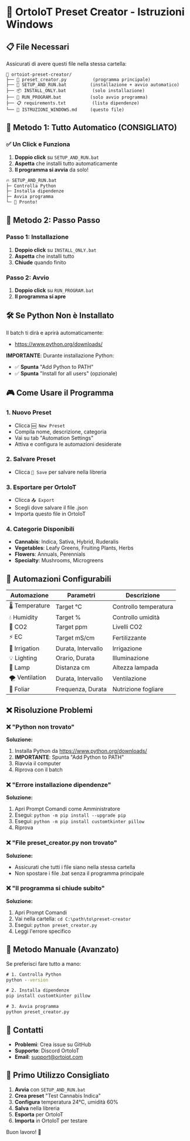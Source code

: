 # 🚀 OrtoIoT Preset Creator - Istruzioni Windows

## 📋 File Necessari

Assicurati di avere questi file nella stessa cartella:

```
📁 ortoiot-preset-creator/
├── 📄 preset_creator.py          (programma principale)
├── 🔧 SETUP_AND_RUN.bat         (installazione + avvio automatico)
├── 📦 INSTALL_ONLY.bat          (solo installazione)
├── 🚀 RUN_PROGRAM.bat           (solo avvio programma)
├── 📋 requirements.txt          (lista dipendenze)
└── 📖 ISTRUZIONI_WINDOWS.md     (questo file)
```

## 🎯 Metodo 1: Tutto Automatico (CONSIGLIATO)

### ✅ Un Click e Funziona
1. **Doppio click** su `SETUP_AND_RUN.bat`
2. **Aspetta** che installi tutto automaticamente
3. **Il programma si avvia** da solo!

```cmd
🔥 SETUP_AND_RUN.bat
├─ Controlla Python
├─ Installa dipendenze  
├─ Avvia programma
└─ 🎉 Pronto!
```

## 🎯 Metodo 2: Passo Passo

### Passo 1: Installazione
1. **Doppio click** su `INSTALL_ONLY.bat`
2. **Aspetta** che installi tutto
3. **Chiude** quando finito

### Passo 2: Avvio
1. **Doppio click** su `RUN_PROGRAM.bat`  
2. **Il programma si apre**

## 🛠️ Se Python Non è Installato

Il batch ti dirà e aprirà automaticamente:
- https://www.python.org/downloads/

**IMPORTANTE**: Durante installazione Python:
- ✅ **Spunta** "Add Python to PATH"
- ✅ **Spunta** "Install for all users" (opzionale)

## 🎮 Come Usare il Programma

### 1. **Nuovo Preset**
- Clicca `🆕 New Preset`
- Compila nome, descrizione, categoria
- Vai su tab "Automation Settings"
- Attiva e configura le automazioni desiderate

### 2. **Salvare Preset**
- Clicca `💾 Save` per salvare nella libreria

### 3. **Esportare per OrtoIoT**
- Clicca `📤 Export` 
- Scegli dove salvare il file .json
- Importa questo file in OrtoIoT

### 4. **Categorie Disponibili**
- **Cannabis**: Indica, Sativa, Hybrid, Ruderalis
- **Vegetables**: Leafy Greens, Fruiting Plants, Herbs
- **Flowers**: Annuals, Perennials
- **Specialty**: Mushrooms, Microgreens

## 🔧 Automazioni Configurabili

| Automazione | Parametri | Descrizione |
|-------------|-----------|-------------|
| 🌡️ Temperature | Target °C | Controllo temperatura |
| 💧 Humidity | Target % | Controllo umidità |
| 💨 CO2 | Target ppm | Livelli CO2 |
| ⚡ EC | Target mS/cm | Fertilizzante |
| 🚿 Irrigation | Durata, Intervallo | Irrigazione |
| 💡 Lighting | Orario, Durata | Illuminazione |
| 🔆 Lamp | Distanza cm | Altezza lampada |
| 🌪️ Ventilation | Durata, Intervallo | Ventilazione |
| 🌿 Foliar | Frequenza, Durata | Nutrizione fogliare |

## ❌ Risoluzione Problemi

### ❌ "Python non trovato"
**Soluzione:**
1. Installa Python da https://www.python.org/downloads/
2. **IMPORTANTE**: Spunta "Add Python to PATH"
3. Riavvia il computer
4. Riprova con il batch

### ❌ "Errore installazione dipendenze"
**Soluzione:**
1. Apri Prompt Comandi come Amministratore
2. Esegui: `python -m pip install --upgrade pip`
3. Esegui: `python -m pip install customtkinter pillow`
4. Riprova

### ❌ "File preset_creator.py non trovato"
**Soluzione:**
- Assicurati che tutti i file siano nella stessa cartella
- Non spostare i file .bat senza il programma principale

### ❌ "Il programma si chiude subito"
**Soluzione:**
1. Apri Prompt Comandi
2. Vai nella cartella: `cd C:\path\to\preset-creator`
3. Esegui: `python preset_creator.py`
4. Leggi l'errore specifico

## 🚀 Metodo Manuale (Avanzato)

Se preferisci fare tutto a mano:

```cmd
# 1. Controlla Python
python --version

# 2. Installa dipendenze
pip install customtkinter pillow

# 3. Avvia programma
python preset_creator.py
```

## 📱 Contatti

- **Problemi**: Crea issue su GitHub
- **Supporto**: Discord OrtoIoT
- **Email**: support@ortoiot.com

## 🎉 Primo Utilizzo Consigliato

1. **Avvia** con `SETUP_AND_RUN.bat`
2. **Crea preset** "Test Cannabis Indica"  
3. **Configura** temperatura 24°C, umidità 60%
4. **Salva** nella libreria
5. **Esporta** per OrtoIoT
6. **Importa** in OrtoIoT per testare

Buon lavoro! 🌱